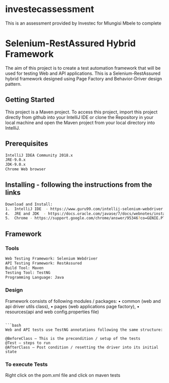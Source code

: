 # investecassessment
This is an assessment provided by Investec for Mlungisi Mbele to complete

# Selenium-RestAssured Hybrid Framework

The aim of this project is to create a test automation framework that will be used for testing Web and API applications. This is a Selenium-RestAssured hybrid framework designed using Page Factory and Behavior-Driver design pattern.

## Getting Started

This project is a Maven project. To access this project, import this project directly from github into your IntelliJ IDE or clone the Repository in your local machine and open the Maven project from your local directory into IntelliJ.

## Prerequisites

```bash
IntelliJ IDEA Community 2018.x
JRE-9.0.x
JDK-9.0.x
Chrome Web browser

```

## Installing - following the instructions from the links
```bash
Download and Install:
1.	IntelliJ IDE  - https://www.guru99.com/intellij-selenium-webdriver.html#2
4.	JRE and JDK  - https://docs.oracle.com/javase/7/docs/webnotes/install
5.	Chrome - https://support.google.com/chrome/answer/95346?co=GENIE.Platform%3DDesktop&hl=en-GB
```

## Framework
### Tools
```bash
Web Testing Framework: Selenium Webdriver
API Testing Framework: RestAssured
Build Tool: Maven
Testing Tool: TestNG
Programming Language: Java
```

### Design
Framework consists of following modules / packages:
•	common (web and api driver utils class), 
•	pages (web applications page factory), 
•	resources(api and web config.properties file)

```

```bash
Web and API tests use TestNG annotations following the same structure:

@BeforeClass – This is the precondition / setup of the tests
@Test – steps to run
@AfterClass – Post condition / resetting the driver into its initial state 

```

### To execute Tests

Right click on the pom.xml file and click on maven tests

